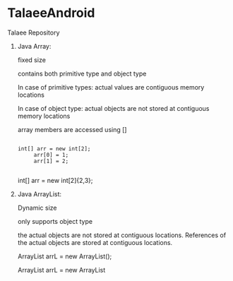 # TalaeeAndroid
Talaee Repository
1. Java Array:

   fixed size
   
   contains both primitive type and object type
   
   In case of primitive types: actual values are contiguous memory locations
   
   In case of object type: actual objects are not stored at contiguous memory locations
   
   array members are accessed using []
   
   <pre><code>
   int[] arr = new int[2]; 
        arr[0] = 1; 
        arr[1] = 2; 
    </code></pre>
        
   int[] arr = new int[2]{2,3}; 
   
   
2. Java ArrayList:
    
    Dynamic size
    
    only supports object type
    
    the actual objects are not stored at contiguous locations. References of the actual objects are stored at contiguous locations.
    
    ArrayList<Object> arrL = new ArrayList<Object>(); 
    
    ArrayList<Object> arrL = new ArrayList<Object>(2); //arrayList with initial capacity 2
        
